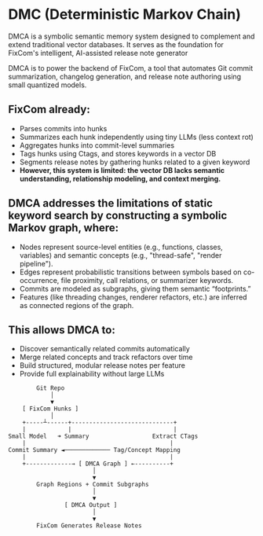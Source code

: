 # DMC (Deterministic Markov Chain) 

DMCA is a symbolic semantic memory system designed to complement and extend traditional vector databases. It serves as the foundation for FixCom's intelligent, AI-assisted release note generator

DMCA is to power the backend of FixCom, a tool that automates Git commit summarization, changelog generation, and release note authoring using small quantized models.

## FixCom already:
- Parses commits into hunks
- Summarizes each hunk independently using tiny LLMs (less context rot)
- Aggregates hunks into commit-level summaries
- Tags hunks using Ctags, and stores keywords in a vector DB
- Segments release notes by gathering hunks related to a given keyword
- **However, this system is limited: the vector DB lacks semantic understanding, relationship modeling, and context merging.**

## DMCA addresses the limitations of static keyword search by constructing a symbolic Markov graph, where:
- Nodes represent source-level entities (e.g., functions, classes, variables) and semantic concepts (e.g., "thread-safe", "render pipeline").
- Edges represent probabilistic transitions between symbols based on co-occurrence, file proximity, call relations, or summarizer keywords.
- Commits are modeled as subgraphs, giving them semantic “footprints.”
- Features (like threading changes, renderer refactors, etc.) are inferred as connected regions of the graph.

## This allows DMCA to:
- Discover semantically related commits automatically
- Merge related concepts and track refactors over time
- Build structured, modular release notes per feature
- Provide full explainability without large LLMs

```
        Git Repo
            │
            ▼
    [ FixCom Hunks ]
            │
    +-----┴------+-----------------------------+
    |            |                             |
Small Model   ➜ Summary                  Extract CTags
    |                                         |
Commit Summary ◄───────────── Tag/Concept Mapping
    |                                         |
    +-------------→ [ DMCA Graph ] ←----------+
                        │
                        ▼
        Graph Regions + Commit Subgraphs
                        │
                        ▼
                [ DMCA Output ]
                        │
                        ▼
        FixCom Generates Release Notes
```